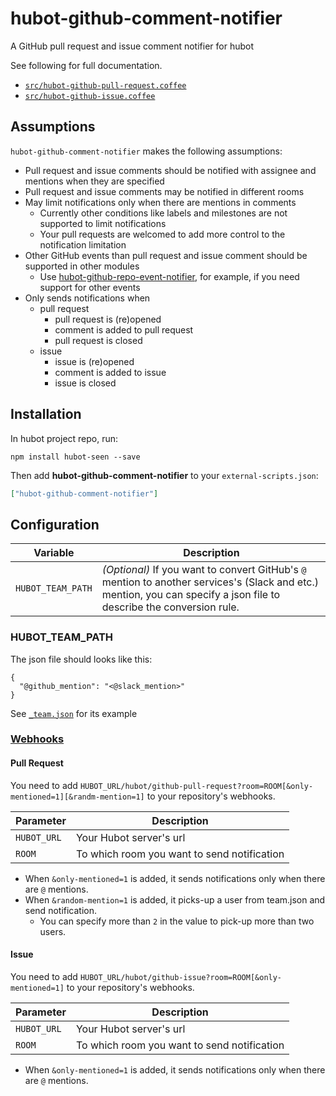 # hubot-github-comment-notifier

A GitHub pull request and issue comment notifier for hubot

See following for full documentation.

- [`src/hubot-github-pull-request.coffee`](src/github-pull-request.coffee)
- [`src/hubot-github-issue.coffee`](src/github-issue.coffee)

## Assumptions

`hubot-github-comment-notifier` makes the following assumptions:

- Pull request and issue comments should be notified with assignee and mentions when they are specified
- Pull request and issue comments may be notified in different rooms
- May limit notifications only when there are mentions in comments
  - Currently other conditions like labels and milestones are not supported to limit notifications
  - Your pull requests are welcomed to add more control to the notification limitation
- Other GitHub events than pull request and issue comment should be supported in other modules
  - Use [hubot-github-repo-event-notifier](https://github.com/hubot-scripts/hubot-github-repo-event-notifier), for example, if you need support for other events
- Only sends notifications when
  - pull request
    - pull request is (re)opened
    - comment is added to pull request
    - pull request is closed
  - issue
    - issue is (re)opened
    - comment is added to issue
    - issue is closed

## Installation

In hubot project repo, run:

`npm install hubot-seen --save`

Then add **hubot-github-comment-notifier** to your `external-scripts.json`:

```json
["hubot-github-comment-notifier"]
```

## Configuration

| Variable | Description |
| -------- | ----------- |
| `HUBOT_TEAM_PATH` | *(Optional)* If you want to convert GitHub's `@` mention to another services's (Slack and etc.) mention, you can specify a json file to describe the conversion rule. |

### HUBOT_TEAM_PATH

The json file should looks like this:

```
{
  "@github_mention": "<@slack_mention>"
}
```

See [`_team.json`](_team.json) for its example

### [Webhooks](https://developer.github.com/webhooks/)

#### Pull Request

You need to add `HUBOT_URL/hubot/github-pull-request?room=ROOM[&only-mentioned=1][&randm-mention=1]` to your repository's webhooks.

| Parameter | Description |
| -------- | ----------- |
| `HUBOT_URL` | Your Hubot server's url |
| `ROOM` | To which room you want to send notification |

- When `&only-mentioned=1` is added, it sends notifications only when there are `@` mentions.
- When `&random-mention=1` is added, it picks-up a user from team.json and send notification.
  - You can specify more than `2` in the value to pick-up more than two users.

#### Issue

You need to add `HUBOT_URL/hubot/github-issue?room=ROOM[&only-mentioned=1]` to your repository's webhooks.

| Parameter | Description |
| -------- | ----------- |
| `HUBOT_URL` | Your Hubot server's url |
| `ROOM` | To which room you want to send notification |

- When `&only-mentioned=1` is added, it sends notifications only when there are `@` mentions.
